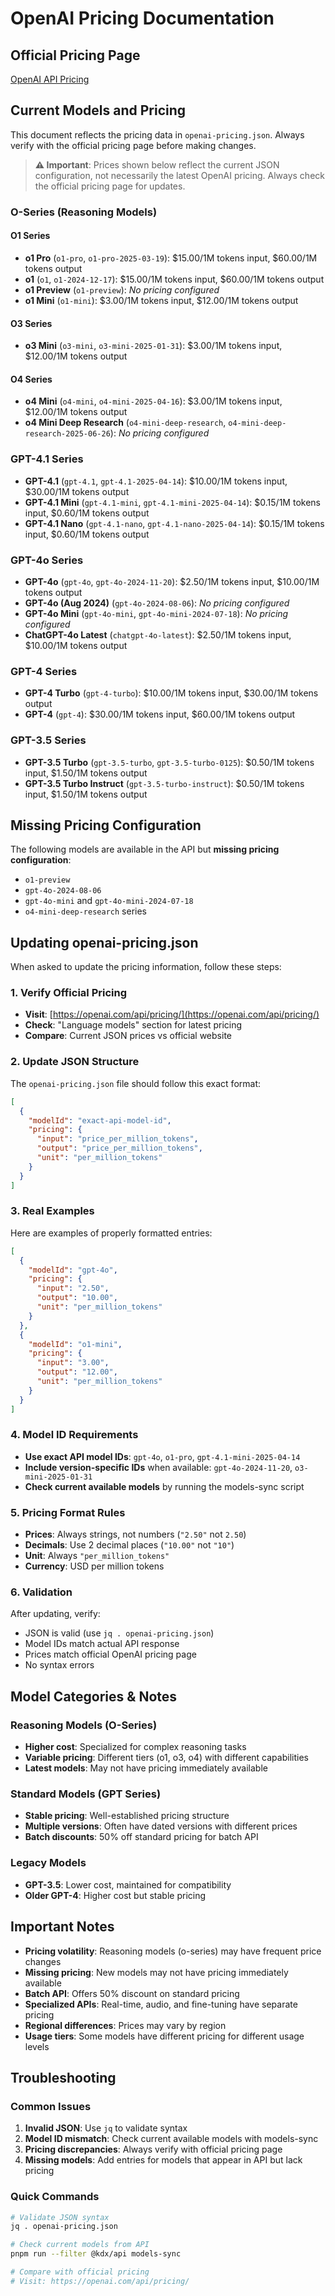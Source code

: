 # OpenAI Pricing Documentation

## Official Pricing Page

[OpenAI API Pricing](https://openai.com/api/pricing/)

## Current Models and Pricing

This document reflects the pricing data in `openai-pricing.json`. Always verify with the official pricing page before making changes.

> **⚠️ Important**: Prices shown below reflect the current JSON configuration, not necessarily the latest OpenAI pricing. Always check the official pricing page for updates.

### O-Series (Reasoning Models)

#### O1 Series
- **o1 Pro** (`o1-pro`, `o1-pro-2025-03-19`): $15.00/1M tokens input, $60.00/1M tokens output
- **o1** (`o1`, `o1-2024-12-17`): $15.00/1M tokens input, $60.00/1M tokens output
- **o1 Preview** (`o1-preview`): *No pricing configured*
- **o1 Mini** (`o1-mini`): $3.00/1M tokens input, $12.00/1M tokens output

#### O3 Series
- **o3 Mini** (`o3-mini`, `o3-mini-2025-01-31`): $3.00/1M tokens input, $12.00/1M tokens output

#### O4 Series
- **o4 Mini** (`o4-mini`, `o4-mini-2025-04-16`): $3.00/1M tokens input, $12.00/1M tokens output
- **o4 Mini Deep Research** (`o4-mini-deep-research`, `o4-mini-deep-research-2025-06-26`): *No pricing configured*

### GPT-4.1 Series

- **GPT-4.1** (`gpt-4.1`, `gpt-4.1-2025-04-14`): $10.00/1M tokens input, $30.00/1M tokens output
- **GPT-4.1 Mini** (`gpt-4.1-mini`, `gpt-4.1-mini-2025-04-14`): $0.15/1M tokens input, $0.60/1M tokens output
- **GPT-4.1 Nano** (`gpt-4.1-nano`, `gpt-4.1-nano-2025-04-14`): $0.15/1M tokens input, $0.60/1M tokens output

### GPT-4o Series

- **GPT-4o** (`gpt-4o`, `gpt-4o-2024-11-20`): $2.50/1M tokens input, $10.00/1M tokens output
- **GPT-4o (Aug 2024)** (`gpt-4o-2024-08-06`): *No pricing configured*
- **GPT-4o Mini** (`gpt-4o-mini`, `gpt-4o-mini-2024-07-18`): *No pricing configured*
- **ChatGPT-4o Latest** (`chatgpt-4o-latest`): $2.50/1M tokens input, $10.00/1M tokens output

### GPT-4 Series

- **GPT-4 Turbo** (`gpt-4-turbo`): $10.00/1M tokens input, $30.00/1M tokens output
- **GPT-4** (`gpt-4`): $30.00/1M tokens input, $60.00/1M tokens output

### GPT-3.5 Series

- **GPT-3.5 Turbo** (`gpt-3.5-turbo`, `gpt-3.5-turbo-0125`): $0.50/1M tokens input, $1.50/1M tokens output
- **GPT-3.5 Turbo Instruct** (`gpt-3.5-turbo-instruct`): $0.50/1M tokens input, $1.50/1M tokens output

## Missing Pricing Configuration

The following models are available in the API but **missing pricing configuration**:
- `o1-preview`
- `gpt-4o-2024-08-06`
- `gpt-4o-mini` and `gpt-4o-mini-2024-07-18`
- `o4-mini-deep-research` series

## Updating openai-pricing.json

When asked to update the pricing information, follow these steps:

### 1. Verify Official Pricing
- **Visit**: [https://openai.com/api/pricing/](https://openai.com/api/pricing/)
- **Check**: "Language models" section for latest pricing
- **Compare**: Current JSON prices vs official website

### 2. Update JSON Structure
The `openai-pricing.json` file should follow this exact format:

```json
[
  {
    "modelId": "exact-api-model-id",
    "pricing": {
      "input": "price_per_million_tokens",
      "output": "price_per_million_tokens",
      "unit": "per_million_tokens"
    }
  }
]
```

### 3. Real Examples
Here are examples of properly formatted entries:

```json
[
  {
    "modelId": "gpt-4o",
    "pricing": {
      "input": "2.50",
      "output": "10.00",
      "unit": "per_million_tokens"
    }
  },
  {
    "modelId": "o1-mini",
    "pricing": {
      "input": "3.00",
      "output": "12.00",
      "unit": "per_million_tokens"
    }
  }
]
```

### 4. Model ID Requirements
- **Use exact API model IDs**: `gpt-4o`, `o1-pro`, `gpt-4.1-mini-2025-04-14`
- **Include version-specific IDs** when available: `gpt-4o-2024-11-20`, `o3-mini-2025-01-31`
- **Check current available models** by running the models-sync script

### 5. Pricing Format Rules
- **Prices**: Always strings, not numbers (`"2.50"` not `2.50`)
- **Decimals**: Use 2 decimal places (`"10.00"` not `"10"`)
- **Unit**: Always `"per_million_tokens"`
- **Currency**: USD per million tokens

### 6. Validation
After updating, verify:
- JSON is valid (use `jq . openai-pricing.json`)
- Model IDs match actual API response
- Prices match official OpenAI pricing page
- No syntax errors

## Model Categories & Notes

### Reasoning Models (O-Series)
- **Higher cost**: Specialized for complex reasoning tasks
- **Variable pricing**: Different tiers (o1, o3, o4) with different capabilities
- **Latest models**: May not have pricing immediately available

### Standard Models (GPT Series)
- **Stable pricing**: Well-established pricing structure
- **Multiple versions**: Often have dated versions with different prices
- **Batch discounts**: 50% off standard pricing for batch API

### Legacy Models
- **GPT-3.5**: Lower cost, maintained for compatibility
- **Older GPT-4**: Higher cost but stable pricing

## Important Notes

- **Pricing volatility**: Reasoning models (o-series) may have frequent price changes
- **Missing pricing**: New models may not have pricing immediately available
- **Batch API**: Offers 50% discount on standard pricing
- **Specialized APIs**: Real-time, audio, and fine-tuning have separate pricing
- **Regional differences**: Prices may vary by region
- **Usage tiers**: Some models have different pricing for different usage levels

## Troubleshooting

### Common Issues
1. **Invalid JSON**: Use `jq` to validate syntax
2. **Model ID mismatch**: Check current available models with models-sync
3. **Pricing discrepancies**: Always verify with official pricing page
4. **Missing models**: Add entries for models that appear in API but lack pricing

### Quick Commands
```bash
# Validate JSON syntax
jq . openai-pricing.json

# Check current models from API
pnpm run --filter @kdx/api models-sync

# Compare with official pricing
# Visit: https://openai.com/api/pricing/
```

